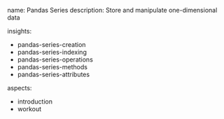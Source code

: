 name: Pandas Series
description: Store and manipulate one-dimensional data

insights:
  - pandas-series-creation
  - pandas-series-indexing
  - pandas-series-operations
  - pandas-series-methods
  - pandas-series-attributes

aspects:
  - introduction
  - workout 